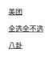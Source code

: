 [美团](http://572348326.github.io/html+css/美团.html)

[全选全不选](http://572348326.github.io/javascript/全选全不选效果.html)

[八卦](http://572348326.github.io/html+css/八卦.html)